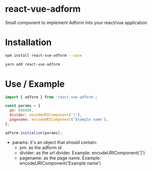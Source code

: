 # react-vue-adform
Small component to implement Adform into your react/vue application

# Installation
```bash
npm install react-vue-adform --save
```

```bash
yarn add react-vue-adform
```

# Use / Example
```javascript
import { adform } from 'react-vue-adform';

const params = {
  pm: 666666,
  divider: encodeURIComponent('|'),
  pagename: encodeURIComponent('Example name'),
};

adform.initialize(params);
```
- params: it's an object that should contain:
  - pm: as the adform id
  - divider: as the url divider. Example: encodeURIComponent('|')
  - pagename: as the page name. Example: encodeURIComponent('Example name')
